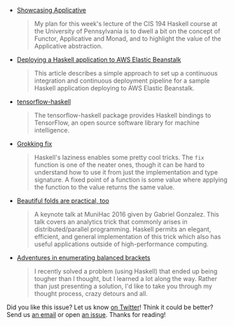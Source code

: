 -   [Showcasing Applicative](https://www.joachim-breitner.de/blog/710-Showcasing_Applicative)

    > My plan for this week's lecture of the CIS 194 Haskell course at the University of Pennsylvania is to dwell a bit on the concept of Functor, Applicative and Monad, and to highlight the value of the Applicative abstraction.

-   [Deploying a Haskell application to AWS Elastic Beanstalk](https://medium.com/@folsen/deploying-a-haskell-application-to-aws-elastic-beanstalk-24c7c29d3a8f#.bjlf8x1np)

    > This article describes a simple approach to set up a continuous integration and continuous deployment pipeline for a sample Haskell application deploying to AWS Elastic Beanstalk.

-   [tensorflow-haskell](https://github.com/tensorflow/haskell)

    > The tensorflow-haskell package provides Haskell bindings to TensorFlow, an open source software library for machine intelligence.

-   [Grokking fix](http://www.parsonsmatt.org/2016/10/26/grokking_fix.html)

    > Haskell's laziness enables some pretty cool tricks. The `fix` function is one of the neater ones, though it can be hard to understand how to use it from just the implementation and type signature. A fixed point of a function is some value where applying the function to the value returns the same value.

-   [Beautiful folds are practical, too](https://www.youtube.com/watch?v=6a5Ti0r8Q2s)

    > A keynote talk at MuniHac 2016 given by Gabriel Gonzalez. This talk covers an analytics trick that commonly arises in distributed/parallel programming. Haskell permits an elegant, efficient, and general implementation of this trick which also has useful applications outside of high-performance computing.

-   [Adventures in enumerating balanced brackets](https://byorgey.wordpress.com/2016/10/25/adventures-in-enumerating-balanced-brackets/)

    > I recently solved a problem (using Haskell) that ended up being tougher than I thought, but I learned a lot along the way. Rather than just presenting a solution, I'd like to take you through my thought process, crazy detours and all.

Did you like this issue?
Let us know [on Twitter](https://twitter.com/haskellweekly)!
Think it could be better?
Send us [an email](mailto:info@haskellweekly.news) or open [an issue](https://github.com/haskellweekly/haskellweekly.github.io/issues/new).
Thanks for reading!
